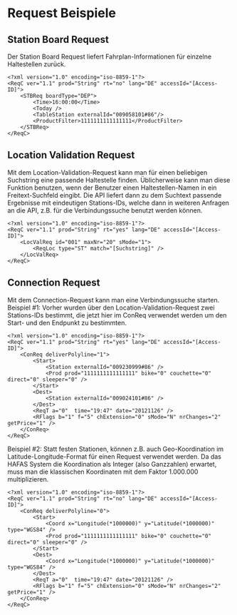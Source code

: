# Request Beispiele


## Station Board Request

Der Station Board Request liefert Fahrplan-Informationen für einzelne Haltestellen zurück.

	<?xml version="1.0" encoding="iso-8859-1"?>
	<ReqC ver="1.1" prod="String" rt="no" lang="DE" accessId="[Access-ID]">
		<STBReq boardType="DEP"> 
			<Time>16:00:00</Time> 
			<Today /> 
			<TableStation externalId="009058101#86"/> 
			<ProductFilter>1111111111111111</ProductFilter> 
		</STBReq>
	</ReqC>
	



## Location Validation Request

Mit dem Location-Validation-Request kann man für einen beliebigen Suchstring eine passende Haltestelle finden. Üblicherweise kann man diese Funktion benutzen, wenn der Benutzer einen Haltestellen-Namen in ein Freitext-Suchfeld eingibt. Die API liefert dann zu dem Suchtext passende Ergebnisse mit eindeutigen Stations-IDs, welche dann in weiteren Anfragen an die API, z.B. für die Verbindungssuche benutzt werden können.

    <?xml version="1.0" encoding="iso-8859-1"?>
	<ReqC ver="1.1" prod="String" rt="yes" lang="DE" accessId="[Access-ID]">
		<LocValReq id="001" maxNr="20" sMode="1"> 
			<ReqLoc type="ST" match="[Suchstring]" /> 
		</LocValReq>
	</ReqC>

## Connection Request

Mit dem Connection-Request kann man eine Verbindungssuche starten.
Beispiel #1: Vorher wurden über den Location-Validation-Request zwei Stations-IDs bestimmt, die jetzt hier im ConReq verwendet werden um den Start- und den Endpunkt zu bestimmten.

	<?xml version="1.0" encoding="iso-8859-1"?>
	<ReqC ver="1.1" prod="String" rt="yes" lang="DE" accessId="[Access-ID]">
		<ConReq deliverPolyline="1">
			<Start>
				<Station externalId="009230999#86" />
				<Prod prod="1111111111111111" bike="0" couchette="0" direct="0" sleeper="0" />
			</Start>
			<Dest>						
				<Station externalId="009024101#86" />
			</Dest>
			<ReqT a="0"  time="19:47" date="20121126" />
			<RFlags b="1" f="5" chExtension="0" sMode="N" nrChanges="2" getPrice="1" />
		</ConReq>
	</ReqC>

Beispiel #2: Statt festen Stationen, können z.B. auch Geo-Koordination im Latitude-Longitude-Format für einen Request verwendet werden.
Da das HAFAS System die Koordination als Integer (also Ganzzahlen) erwartet, muss man die klassischen Koordinaten mit dem Faktor 1.000.000 multiplizieren.


	<?xml version="1.0" encoding="iso-8859-1"?>
	<ReqC ver="1.1" prod="String" rt="no" lang="DE" accessId="[Access-ID]">
		<ConReq deliverPolyline="0">
			<Start>
				<Coord x="Longitude(*1000000)" y="Latitude(*1000000)" type="WGS84" />
				<Prod prod="1111111111111111" bike="0" couchette="0" direct="0" sleeper="0" />
			</Start>
			<Dest>						
				<Coord x="Longitude(*1000000)" y="Latitude(*1000000)" type="WGS84" />
			</Dest>
			<ReqT a="0"  time="19:47" date="20121126" />
			<RFlags b="1" f="5" chExtension="0" sMode="N" nrChanges="2" getPrice="1" />
		</ConReq>
	</ReqC>	
